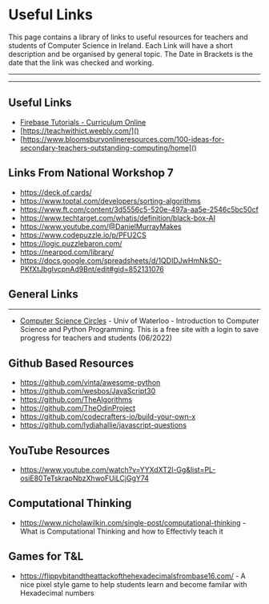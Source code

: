 # Useful Links
This page contains a library of links to useful resources for teachers and students of Computer Science in Ireland.
Each Link will have a short description and be organised by general topic. The Date in Brackets is the date that the link was checked and working.

---

---

## Useful Links

- [Firebase Tutorials - Curriculum Online](https://www.curriculumonline.ie/Senior-cycle/Senior-Cycle-Subjects/Computer-Science/CS-Support-for-Teaching-and-Learning/Support-Material-for-Teaching-and-Learning/2-ALT-Resources/CSinP-ALT/Tutorials-for-Firebase/)
- [https://teachwithict.weebly.com/]()
- [https://www.bloomsburyonlineresources.com/100-ideas-for-secondary-teachers-outstanding-computing/home]()

## Links From National Workshop 7

- https://deck.of.cards/
- https://www.toptal.com/developers/sorting-algorithms
- https://www.ft.com/content/3d5556c5-520e-497a-aa5e-2546c5bc50cf
- https://www.techtarget.com/whatis/definition/black-box-AI
- https://www.youtube.com/@DanielMurrayMakes
- https://www.codepuzzle.io/p/PFU2CS
- https://logic.puzzlebaron.com/
- https://nearpod.com/library/
- https://docs.google.com/spreadsheets/d/1QDIDJwHmNkSO-PKfXtJbgIvcpnAd9Bnt/edit#gid=852131076

## General Links

---

- [Computer Science Circles](https://cscircles.cemc.uwaterloo.ca/) - Univ of Waterloo - Introduction to Computer Science and Python Programming. This is a free site with a login to save progress for teachers and students (06/2022)

## Github Based Resources

- https://github.com/vinta/awesome-python
- https://github.com/wesbos/JavaScript30
- https://github.com/TheAlgorithms
- https://github.com/TheOdinProject
- https://github.com/codecrafters-io/build-your-own-x
- https://github.com/lydiahallie/javascript-questions

## YouTube Resources

- https://www.youtube.com/watch?v=YYXdXT2l-Gg&list=PL-osiE80TeTskrapNbzXhwoFUiLCjGgY74

## Computational Thinking

* https://www.nicholawilkin.com/single-post/computational-thinking - What is Computational Thinking and how to Effectivly teach it

## Games for T&L

* https://flippybitandtheattackofthehexadecimalsfrombase16.com/ - A nice pixel style game to help students learn and become familar with Hexadecimal numbers
